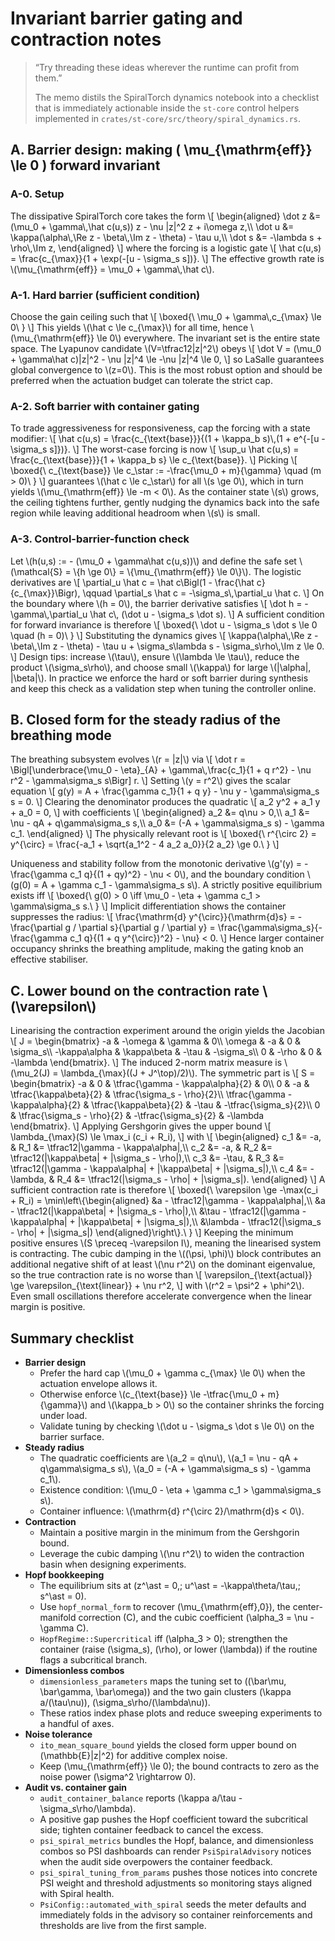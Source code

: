 # Invariant barrier gating and contraction notes

> “Try threading these ideas wherever the runtime can profit from them.”
>
> The memo distils the SpiralTorch dynamics notebook into a checklist that is
> immediately actionable inside the `st-core` control helpers implemented in
> `crates/st-core/src/theory/spiral_dynamics.rs`.

## A. Barrier design: making \( \mu_{\mathrm{eff}} \le 0 \) forward invariant

### A-0. Setup

The dissipative SpiralTorch core takes the form
\\[
\\begin{aligned}
\\dot z &= (\\mu_0 + \\gamma\\,\\hat c(u,s)) z - \\nu |z|^2 z + i\\omega z,\\\\
\\dot u &= \\kappa(\\alpha\\,\\Re z - \\beta\\,\\Im z - \\theta) - \\tau u,\\\\
\\dot s &= -\\lambda s + \\rho\\,\\Im z,
\\end{aligned}
\\]
where the forcing is a logistic gate
\\[
\\hat c(u,s) = \\frac{c_{\\max}}{1 + \\exp(-[u - \\sigma_s s])}.
\\]
The effective growth rate is \\(\\mu_{\\mathrm{eff}} = \\mu_0 + \\gamma\\,\\hat c\\).

### A-1. Hard barrier (sufficient condition)

Choose the gain ceiling such that
\\[
\\boxed{\\ \\mu_0 + \\gamma\\,c_{\\max} \\le 0\\ }
\\]
This yields \\(\\hat c \\le c_{\\max}\\) for all time, hence \\(\\mu_{\\mathrm{eff}} \\le 0\\) everywhere. The invariant set is the entire state space. The Lyapunov candidate \\(V=\\tfrac12|z|^2\\) obeys
\\[
\\dot V = (\\mu_0 + \\gamma\\hat c)|z|^2 - \\nu |z|^4 \\le -\\nu |z|^4 \\le 0,
\\]
so LaSalle guarantees global convergence to \\(z=0\\). This is the most robust option and should be preferred when the actuation budget can tolerate the strict cap.

### A-2. Soft barrier with container gating

To trade aggressiveness for responsiveness, cap the forcing with a state
modifier:
\\[
\\hat c(u,s) = \\frac{c_{\\text{base}}}{(1 + \\kappa_b s)\\,(1 + e^{-[u - \\sigma_s s]})}.
\\]
The worst-case forcing is now
\\[
\\sup_u \\hat c(u,s) = \\frac{c_{\\text{base}}}{1 + \\kappa_b s} \\le c_{\\text{base}}.
\\]
Picking
\\[
\\boxed{\\ c_{\\text{base}} \\le c_\\star := -\\frac{\\mu_0 + m}{\\gamma} \\quad (m > 0)\\ }
\\]
guarantees \\(\\hat c \\le c_\\star\\) for all \\(s \\ge 0\\), which in turn yields \\(\\mu_{\\mathrm{eff}} \\le -m < 0\\). As the container state \\(s\\) grows, the ceiling tightens further, gently nudging the dynamics back into the safe region while leaving additional headroom when \\(s\\) is small.

### A-3. Control-barrier-function check

Let \\(h(u,s) := - (\\mu_0 + \\gamma\\hat c(u,s))\\) and define the safe set
\\(\\mathcal{S} = \\{h \\ge 0\\} = \\{\\mu_{\\mathrm{eff}} \\le 0\\}\\). The logistic derivatives are
\\[
\\partial_u \\hat c = \\hat c\\Bigl(1 - \\frac{\\hat c}{c_{\\max}}\\Bigr), \\qquad
\\partial_s \\hat c = -\\sigma_s\\,\\partial_u \\hat c.
\\]
On the boundary where \\(h = 0\\), the barrier derivative satisfies
\\[
\\dot h = -\\gamma\\,\\partial_u \\hat c\\, (\\dot u - \\sigma_s \\dot s).
\\]
A sufficient condition for forward invariance is therefore
\\[
\\boxed{\\ \\dot u - \\sigma_s \\dot s \\le 0 \\quad (h = 0)\\ }
\\]
Substituting the dynamics gives
\\[
\\kappa(\\alpha\\,\\Re z - \\beta\\,\\Im z - \\theta) - \\tau u + \\sigma_s\\lambda s - \\sigma_s\\rho\\,\\Im z \\le 0.
\\]
Design tips: increase \\(\\tau\\), ensure \\(\\lambda \\le \\tau\\), reduce the product \\(\\sigma_s\\rho\\), and choose small \\(\\kappa\\) for large \\(|\\alpha|, |\\beta|\\). In practice we enforce the hard or soft barrier during synthesis and keep this check as a validation step when tuning the controller online.

## B. Closed form for the steady radius of the breathing mode

The breathing subsystem evolves \\(r = |z|\\) via
\\[
\\dot r = \\Bigl[\\underbrace{\\mu_0 - \\eta}_{A} + \\gamma\\,\\frac{c_1}{1 + q r^2} - \\nu r^2 - \\gamma\\sigma_s s\\Bigr] r.
\\]
Setting \\(y = r^2\\) gives the scalar equation
\\[
g(y) = A + \\frac{\\gamma c_1}{1 + q y} - \\nu y - \\gamma\\sigma_s s = 0.
\\]
Clearing the denominator produces the quadratic
\\[
a_2 y^2 + a_1 y + a_0 = 0,
\\]
with coefficients
\\[
\\begin{aligned}
a_2 &= q\\nu > 0,\\\\
a_1 &= \\nu - qA + q\\gamma\\sigma_s s,\\\\
a_0 &= (-A + \\gamma\\sigma_s s) - \\gamma c_1.
\\end{aligned}
\\]
The physically relevant root is
\\[
\\boxed{\\ r^{\\circ 2} = y^{\\circ} = \\frac{-a_1 + \\sqrt{a_1^2 - 4 a_2 a_0}}{2 a_2} \\ge 0.\\ }
\\]

Uniqueness and stability follow from the monotonic derivative
\\(g'(y) = -\\frac{\\gamma c_1 q}{(1 + qy)^2} - \\nu < 0\\), and the boundary condition
\\(g(0) = A + \\gamma c_1 - \\gamma\\sigma_s s\\). A strictly positive equilibrium exists iff
\\[
\\boxed{\\ g(0) > 0 \\iff \\mu_0 - \\eta + \\gamma c_1 > \\gamma\\sigma_s s.\\ }
\\]
Implicit differentiation shows the container suppresses the radius:
\\[
\\frac{\\mathrm{d} y^{\\circ}}{\\mathrm{d}s} = -\\frac{\\partial g / \\partial s}{\\partial g / \\partial y} = \\frac{\\gamma\\sigma_s}{-\\frac{\\gamma c_1 q}{(1 + q y^{\\circ})^2} - \\nu} < 0.
\\]
Hence larger container occupancy shrinks the breathing amplitude, making the gating knob an effective stabiliser.

## C. Lower bound on the contraction rate \\(\\varepsilon\\)

Linearising the contraction experiment around the origin yields the Jacobian
\\[
J = \\begin{bmatrix}
-a & -\\omega & \\gamma & 0\\\\
\\omega & -a & 0 & \\sigma_s\\\\
-\\kappa\\alpha & \\kappa\\beta & -\\tau & -\\sigma_s\\\\
0 & -\\rho & 0 & -\\lambda
\\end{bmatrix}.
\\]
The induced 2-norm matrix measure is \\(\\mu_2(J) = \\lambda_{\\max}((J + J^\\top)/2)\\). The symmetric part is
\\[
S = \\begin{bmatrix}
-a & 0 & \\tfrac{\\gamma - \\kappa\\alpha}{2} & 0\\\\
0 & -a & \\tfrac{\\kappa\\beta}{2} & \\tfrac{\\sigma_s - \\rho}{2}\\\\
\\tfrac{\\gamma - \\kappa\\alpha}{2} & \\tfrac{\\kappa\\beta}{2} & -\\tau & -\\tfrac{\\sigma_s}{2}\\\\
0 & \\tfrac{\\sigma_s - \\rho}{2} & -\\tfrac{\\sigma_s}{2} & -\\lambda
\\end{bmatrix}.
\\]
Applying Gershgorin gives the upper bound
\\[
\\lambda_{\\max}(S) \\le \\max_i (c_i + R_i),
\\]
with
\\[
\\begin{aligned}
c_1 &= -a, & R_1 &= \\tfrac12|\\gamma - \\kappa\\alpha|,\\\\
c_2 &= -a, & R_2 &= \\tfrac12(|\\kappa\\beta| + |\\sigma_s - \\rho|),\\\\
c_3 &= -\\tau, & R_3 &= \\tfrac12(|\\gamma - \\kappa\\alpha| + |\\kappa\\beta| + |\\sigma_s|),\\\\
c_4 &= -\\lambda, & R_4 &= \\tfrac12(|\\sigma_s - \\rho| + |\\sigma_s|).
\\end{aligned}
\\]
A sufficient contraction rate is therefore
\\[
\\boxed{\\ \\varepsilon \\ge -\\max(c_i + R_i) = \\min\\left\\{\\begin{aligned}
&a - \\tfrac12|\\gamma - \\kappa\\alpha|,\\\\
&a - \\tfrac12(|\\kappa\\beta| + |\\sigma_s - \\rho|),\\\\
&\\tau - \\tfrac12(|\\gamma - \\kappa\\alpha| + |\\kappa\\beta| + |\\sigma_s|),\\\\
&\\lambda - \\tfrac12(|\\sigma_s - \\rho| + |\\sigma_s|)
\\end{aligned}\\right\\}.\\ }
\\]
Keeping the minimum positive ensures \\(S \\preceq -\\varepsilon I\\), meaning the linearised system is contracting. The cubic damping in the \\((\\psi, \\phi)\\) block contributes an additional negative shift of at least \\(\\nu r^2\\) on the dominant eigenvalue, so the true contraction rate is no worse than
\\[
\\varepsilon_{\\text{actual}} \\ge \\varepsilon_{\\text{linear}} + \\nu r^2,
\\]
with \\(r^2 = \\psi^2 + \\phi^2\\). Even small oscillations therefore accelerate convergence when the linear margin is positive.

## Summary checklist

* **Barrier design**
  * Prefer the hard cap \\(\\mu_0 + \\gamma c_{\\max} \\le 0\\) when the actuation envelope allows it.
  * Otherwise enforce \\(c_{\\text{base}} \\le -\\tfrac{\\mu_0 + m}{\\gamma}\\) and \\(\\kappa_b > 0\\) so the container shrinks the forcing under load.
  * Validate tuning by checking \\(\\dot u - \\sigma_s \\dot s \\le 0\\) on the barrier surface.
* **Steady radius**
  * The quadratic coefficients are \\(a_2 = q\\nu\\), \\(a_1 = \\nu - qA + q\\gamma\\sigma_s s\\), \\(a_0 = (-A + \\gamma\\sigma_s s) - \\gamma c_1\\).
  * Existence condition: \\(\\mu_0 - \\eta + \\gamma c_1 > \\gamma\\sigma_s s\\).
  * Container influence: \\(\\mathrm{d} r^{\\circ 2}/\\mathrm{d}s < 0\\).
* **Contraction**
  * Maintain a positive margin in the minimum from the Gershgorin bound.
  * Leverage the cubic damping \\(\\nu r^2\\) to widen the contraction basin when designing experiments.
* **Hopf bookkeeping**
  * The equilibrium sits at \(z^\ast = 0,\; u^\ast = -\kappa\theta/\tau,\; s^\ast = 0\).
  * Use `hopf_normal_form` to recover \(\mu_{\mathrm{eff},0}\), the center-manifold correction \(C\), and the cubic coefficient \(\alpha_3 = \nu - \gamma C\).
  * `HopfRegime::Supercritical` iff \(\alpha_3 > 0\); strengthen the container (raise \(\sigma_s\), \(\rho\), or lower \(\lambda\)) if the routine flags a subcritical branch.
* **Dimensionless combos**
  * `dimensionless_parameters` maps the tuning set to \((\bar\mu, \bar\gamma, \bar\omega)\) and the two gain clusters \(\kappa a/(\tau\nu)\), \(\sigma_s\rho/(\lambda\nu)\).
  * These ratios index phase plots and reduce sweeping experiments to a handful of axes.
* **Noise tolerance**
  * `ito_mean_square_bound` yields the closed form upper bound on \(\mathbb{E}|z|^2\) for additive complex noise.
  * Keep \(\mu_{\mathrm{eff}} \le 0\); the bound contracts to zero as the noise power \(\sigma^2 \rightarrow 0\).
* **Audit vs. container gain**
  * `audit_container_balance` reports \(\kappa a/\tau - \sigma_s\rho/\lambda\).
  * A positive gap pushes the Hopf coefficient toward the subcritical side; tighten container feedback to cancel the excess.
  * `psi_spiral_metrics` bundles the Hopf, balance, and dimensionless combos so PSI dashboards can render `PsiSpiralAdvisory` notices when the audit side overpowers the container feedback.
  * `psi_spiral_tuning_from_params` pushes those notices into concrete PSI weight and threshold adjustments so monitoring stays aligned with Spiral health.
  * `PsiConfig::automated_with_spiral` seeds the meter defaults and immediately folds in the advisory so container reinforcements and thresholds are live from the first sample.
